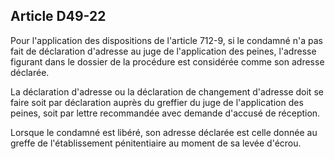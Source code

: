 Article D49-22
----
Pour l'application des dispositions de l'article 712-9, si le condamné n'a pas
fait de déclaration d'adresse au juge de l'application des peines, l'adresse
figurant dans le dossier de la procédure est considérée comme son adresse
déclarée.

La déclaration d'adresse ou la déclaration de changement d'adresse doit se faire
soit par déclaration auprès du greffier du juge de l'application des peines,
soit par lettre recommandée avec demande d'accusé de réception.

Lorsque le condamné est libéré, son adresse déclarée est celle donnée au greffe
de l'établissement pénitentiaire au moment de sa levée d'écrou.
